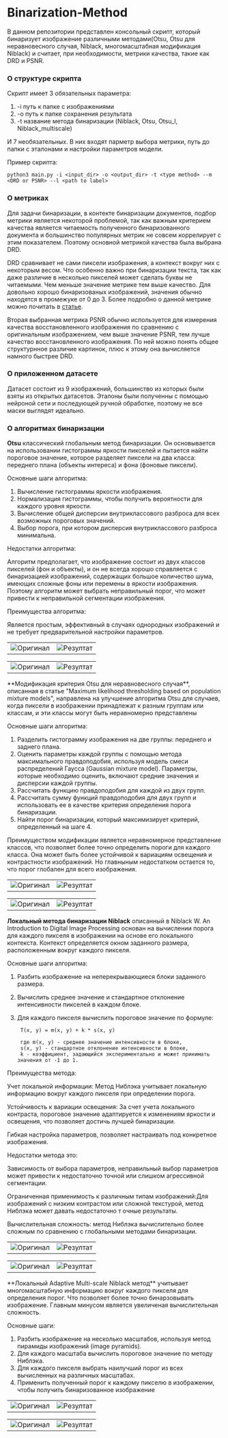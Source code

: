 # Binarization-Method

В данном репозитории представлен консольный скрипт, который бинаризует изображение различными методами(Otsu, Otsu для
неравновесного случая, Niblack, многомасштабная модификация Niblack) и считает, при необходимости, метрики качества,
такие как DRD и PSNR.

### О структуре скрипта

Скрипт имеет 3 обязательных параметра:

1)
   -i путь к папке с изображениями
2)
   -o путь к папке сохранения результата
3) -t название метода бинаризации (Niblack, Otsu, Otsu_l, Niblack_multiscale)

И 7 необязательных. В них входят парметр выбора метрики,
путь до папки с эталонами и настройки параметров модели.

Пример скрипта:

  ```
  python3 main.py -i <input_dir> -o <output_dir> -t <type method> --m <DRD or PSNR> --l <path to label>
  ```

### О метриках

Для задачи бинаризации, в контекте бинаризации документов, подбор метрики является
некоторой проблемой, так как важным критерием качества является читаемость полученного
бинаризованного документа и большинство популярных метрик не совсем коррелирует с этим показателем.
Поэтому основной метрикой качества была выбрана DRD.

DRD сравнивает не сами пиксели изображения, а контекст вокруг них с некоторым весом.
Что особенно важно при бинаризации текста, так как даже различие в несколько пикселей
может сделать буквы не читаемыми. Чем меньше значение метрике тем выше качество.
Для довольно хорошо бинаризованых изображений,
значения обычно находятся в промежуке от 0 до 3. Более подробно о данной метрике
можно почитать
в [статье](https://typeset.io/pdf/distance-reciprocal-distortion-measure-for-binary-document-39dmsw96js.pdf).

Вторая выбранная метрика PSNR обычно используется для измерения качества
восстановленного изображения по сравнению с оригинальным изображением, чем выше значение
PSNR, тем лучше качество восстановленного изображения. По ней можно понять общее структурнное
различие картинок, плюс к этому она вычисляется намного быстрее DRD.

### О приложенном датасете

Датасет состоит из 9 изображений, большинство из которых были взяты из открытых датасетов.
Эталоны были полученны с помощью нейроной сети и последующей ручной обработке, поэтому
не все маски выглядят идеально.

### О алгоритмах бинаризации

**Otsu** классический глобальным метод бинаризации. Он основывается на использовании
гистограммы яркости пикселей и пытается найти пороговое значение, которое разделяет пиксели на два класса: переднего
плана (объекты интереса) и фона (фоновые пиксели).

Основные шаги алгоритма:

1) Вычисление гистограммы яркости изображения.
2) Нормализация гистограммы, чтобы получить вероятности
для каждого уровня яркости.
3) Вычисление общей дисперсии внутриклассового разброса
для всех возможных пороговых значений.
4) Выбор порога, при котором дисперсия внутриклассового разброса минимальна.

Недостатки алгоритма:

Алгоритм предполагает, что изображение состоит из двух
классов пикселей (фон и объекты), и он не всегда хорошо
справляется с бинаризацией изображений, содержащих большое
количество шума, имеющих сложные фоны или перемены в яркости изображения.
Поэтому алгоритм может выбрать неправильный порог,
что может привести к неправильной сегментации изображения.

Преимущества алгоритма:

Является простым, эффективный в случаях однородных изображений и 
не требует предварительной настройки параметров.
<table>
  <tr>
    <td><img src="dataset/images/img1.png" alt="Оригинал"></td>
    <td><img src="dataset/pred/otsu/img1.png" alt="Резултат"></td>
  </tr>
</table>
<table>
  <tr>
    <td><img src="dataset/images/img4.png" alt="Оригинал"></td>
    <td><img src="dataset/pred/otsu/img4.png" alt="Резултат"></td>
  </tr>
</table>
**Модификация критерия Otsu для неравновесного случая**, 
описанная в статье "Maximum likelihood thresholding based on 
population mixture models", направлена на улучшение алгоритма Otsu
для случаев, когда пиксели в 
изображении принадлежат к разным группам или классам, и эти классы
могут быть неравномерно представлены

Основные шаги алгоритма:

1) Разделить гистограмму изображения на две группы: переднего и заднего плана.
2) Оценить параметры каждой группы с помощью метода максимального правдоподобия, используя модель смеси распределений Гаусса (Gaussian mixture model). Параметры, которые необходимо оценить, включают средние значения и дисперсии каждой группы.
3) Рассчитать функцию правдоподобия для каждой из двух групп.
4) Рассчитать сумму функций правдоподобия для двух групп и использовать ее в качестве критерия определения порога бинаризации.
5) Найти порог бинаризации, который максимизирует критерий, определенный на шаге 4.

Преимуществом модификации является неравномерное 
представление классов, что позволяет более точно определить пороги для
каждого класса. Она может быть более устойчивой к вариациям освещения
и контрастности изображений. Но главныным недостатком остается то, что
порог глобален для всего изображения.

<table>
  <tr>
    <td><img src="dataset/images/img1.png" alt="Оригинал"></td>
    <td><img src="dataset/pred/otsu/img1.png" alt="Резултат"></td>
  </tr>
</table>
<table>
  <tr>
    <td><img src="dataset/images/img4.png" alt="Оригинал"></td>
    <td><img src="dataset/pred/otsu_l/img4.png" alt="Резултат"></td>
  </tr>
</table>

**Локальный метода бинаризации Niblack** описанный в Niblack W. An Introduction to Digital Image Processing 
основан на вычислении порога для каждого пикселя в изображении на 
основе его локального контекста. Контекст определяется окном заданного размера,
расположенным вокруг каждого пикселя.

Основные шаги алгоритма:

1) Разбить изображение на неперекрывающиеся блоки заданного размера.
2) Вычислить среднее значение и стандартное отклонение интенсивности пикселей в каждом блоке.
3) Для каждого пикселя вычислить пороговое значение по формуле:

        T(x, y) = m(x, y) + k * s(x, y)

        где m(x, y) - среднее значение интенсивности в блоке,
        s(x, y) - стандартное отклонение интенсивности в блоке,
        k - коэффициент, задающийся экспериментально и может принимать значения от -1 до 1. 


Преимущества метода:

Учет локальной информации: Метод Ниблэка учитывает локальную информацию
вокруг каждого пикселя при определении порога.

Устойчивость к вариации освещения: За счет учета локального контраста, пороговое значение адаптируется
к изменениям яркости и освещения, что позволяет достичь лучшей бинаризации.

Гибкая настройка параметров, позволяет настраивать под конкретное изображения.

Недостатки метода это: 

Зависимость от выбора параметров, неправильный выбор параметров
может привести к недостаточно точной или слишком агрессивной сегментации.

Ограниченная применимость к различным типам изображений:Для изображений с низким контрастом или  сложной текстурой, метод Ниблэка может давать недостаточно т
очные результаты.

Вычислительная сложность: метод
Ниблэка вычислительно более сложным по сравнению с глобальными методами
бинаризации.
<table>
  <tr>
    <td><img src="/home/kostya/img/dataset/images/img4.png" alt="Оригинал"></td>
    <td><img src="/home/kostya/img/dataset/pred/Niblack/img4.png" alt="Резултат"></td>
  </tr>
</table>
<table>
  <tr>
    <td><img src="/home/kostya/img/dataset/images/img2.png" alt="Оригинал"></td>
    <td><img src="/home/kostya/img/dataset/pred/Niblack/img2.png" alt="Резултат"></td>
  </tr>
</table>
**Локальный Adaptive Multi-scale Niblack метод** учитывает
многомасштабную информацию вокруг каждого пикселя для определения порог. 
Что позволяет более точно бинарзовывать изображение. Главным минусом является 
увеличеная вычислительная сложность.

Основные шаги:

1) Разбить изображение на несколько масштабов, используя метод пирамиды изображений (image pyramids).
2) Для каждого масштаба вычислить пороговое значение по методу Ниблэка. 
3) Для каждого пикселя выбрать наилучший порог из всех вычисленных 
на различных масштабах.
4) Применить полученный порог к каждому пикселю в изображении, чтобы получить бинаризованное изображение
<table>
  <tr>
    <td><img src="dataset/images/img4.png" alt="Оригинал"></td>
    <td><img src="dataset/pred/Niblack_multiscale/img4.png" alt="Резултат"></td>
  </tr>
</table>
<table>
  <tr>
    <td><img src="dataset/images/img2.png" alt="Оригинал"></td>
    <td><img src="dataset/pred/Niblack_multiscale/img2.png" alt="Резултат"></td>
  </tr>
</table>
